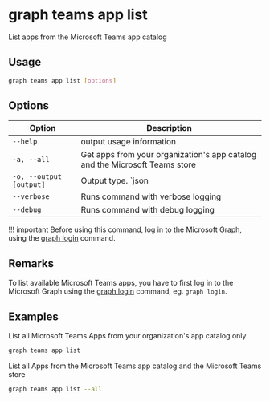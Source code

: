 # graph teams app list

List apps from the Microsoft Teams app catalog

## Usage

```sh
graph teams app list [options]
```

## Options

Option|Description
------|-----------
`--help`|output usage information
`-a, --all`| Get apps from your organization's app catalog and the Microsoft Teams store
`-o, --output [output]`|Output type. `json|text`. Default `text`
`--verbose`|Runs command with verbose logging
`--debug`|Runs command with debug logging

!!! important
    Before using this command, log in to the Microsoft Graph, using the [graph login](../login.md) command.

## Remarks

To list available Microsoft Teams apps, you have to first log in to the Microsoft Graph using the [graph login](../login.md) command, eg. `graph login`.

## Examples

List all Microsoft Teams Apps from your organization's app catalog only

```sh
graph teams app list
```

List all Apps from the Microsoft Teams app catalog and the Microsoft Teams store

```sh
graph teams app list --all
```